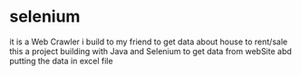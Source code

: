 # selenium
it is a Web Crawler i build to my friend to get data about house to rent/sale
this a project building with Java and Selenium to get data from webSite abd putting the data in excel file
